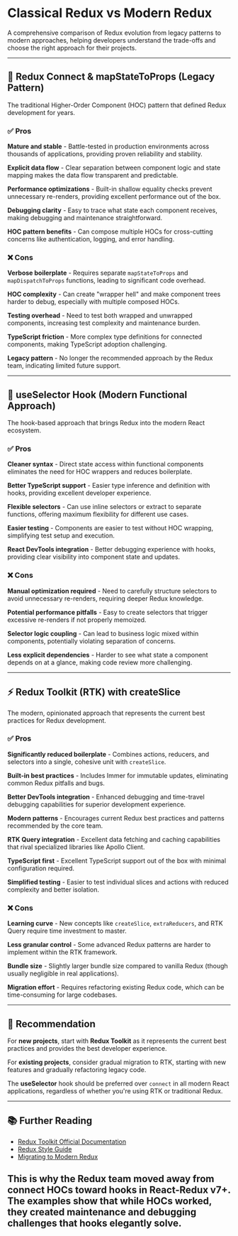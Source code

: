 # Classical Redux vs Modern Redux

A comprehensive comparison of Redux evolution from legacy patterns to modern approaches, helping developers understand the trade-offs and choose the right approach for their projects.

---

## 🔗 Redux Connect & mapStateToProps (Legacy Pattern)

The traditional Higher-Order Component (HOC) pattern that defined Redux development for years.

### ✅ **Pros**

**Mature and stable** - Battle-tested in production environments across thousands of applications, providing proven reliability and stability.

**Explicit data flow** - Clear separation between component logic and state mapping makes the data flow transparent and predictable.

**Performance optimizations** - Built-in shallow equality checks prevent unnecessary re-renders, providing excellent performance out of the box.

**Debugging clarity** - Easy to trace what state each component receives, making debugging and maintenance straightforward.

**HOC pattern benefits** - Can compose multiple HOCs for cross-cutting concerns like authentication, logging, and error handling.

### ❌ **Cons**

**Verbose boilerplate** - Requires separate `mapStateToProps` and `mapDispatchToProps` functions, leading to significant code overhead.

**HOC complexity** - Can create "wrapper hell" and make component trees harder to debug, especially with multiple composed HOCs.

**Testing overhead** - Need to test both wrapped and unwrapped components, increasing test complexity and maintenance burden.

**TypeScript friction** - More complex type definitions for connected components, making TypeScript adoption challenging.

**Legacy pattern** - No longer the recommended approach by the Redux team, indicating limited future support.

---

## 🎣 useSelector Hook (Modern Functional Approach)

The hook-based approach that brings Redux into the modern React ecosystem.

### ✅ **Pros**

**Cleaner syntax** - Direct state access within functional components eliminates the need for HOC wrappers and reduces boilerplate.

**Better TypeScript support** - Easier type inference and definition with hooks, providing excellent developer experience.

**Flexible selectors** - Can use inline selectors or extract to separate functions, offering maximum flexibility for different use cases.

**Easier testing** - Components are easier to test without HOC wrapping, simplifying test setup and execution.

**React DevTools integration** - Better debugging experience with hooks, providing clear visibility into component state and updates.

### ❌ **Cons**

**Manual optimization required** - Need to carefully structure selectors to avoid unnecessary re-renders, requiring deeper Redux knowledge.

**Potential performance pitfalls** - Easy to create selectors that trigger excessive re-renders if not properly memoized.

**Selector logic coupling** - Can lead to business logic mixed within components, potentially violating separation of concerns.

**Less explicit dependencies** - Harder to see what state a component depends on at a glance, making code review more challenging.

---

## ⚡ Redux Toolkit (RTK) with createSlice

The modern, opinionated approach that represents the current best practices for Redux development.

### ✅ **Pros**

**Significantly reduced boilerplate** - Combines actions, reducers, and selectors into a single, cohesive unit with `createSlice`.

**Built-in best practices** - Includes Immer for immutable updates, eliminating common Redux pitfalls and bugs.

**Better DevTools integration** - Enhanced debugging and time-travel debugging capabilities for superior development experience.

**Modern patterns** - Encourages current Redux best practices and patterns recommended by the core team.

**RTK Query integration** - Excellent data fetching and caching capabilities that rival specialized libraries like Apollo Client.

**TypeScript first** - Excellent TypeScript support out of the box with minimal configuration required.

**Simplified testing** - Easier to test individual slices and actions with reduced complexity and better isolation.

### ❌ **Cons**

**Learning curve** - New concepts like `createSlice`, `extraReducers`, and RTK Query require time investment to master.

**Less granular control** - Some advanced Redux patterns are harder to implement within the RTK framework.

**Bundle size** - Slightly larger bundle size compared to vanilla Redux (though usually negligible in real applications).

**Migration effort** - Requires refactoring existing Redux code, which can be time-consuming for large codebases.

---

## 🎯 **Recommendation**

For **new projects**, start with **Redux Toolkit** as it represents the current best practices and provides the best developer experience.

For **existing projects**, consider gradual migration to RTK, starting with new features and gradually refactoring legacy code.

The **useSelector** hook should be preferred over `connect` in all modern React applications, regardless of whether you're using RTK or traditional Redux.

---

## 📚 **Further Reading**

- [Redux Toolkit Official Documentation](https://redux-toolkit.js.org/)
- [Redux Style Guide](https://redux.js.org/style-guide/style-guide)
- [Migrating to Modern Redux](https://redux.js.org/usage/migrating-to-modern-redux)


## This is why the Redux team moved away from connect HOCs toward hooks in React-Redux v7+. The examples show that while HOCs worked, they created maintenance and debugging challenges that hooks elegantly solve.